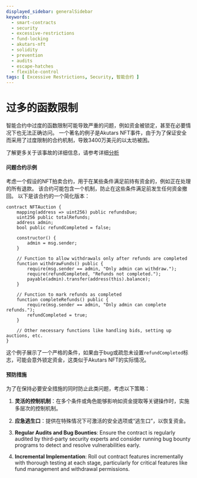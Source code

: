 ```yaml
---
displayed_sidebar: generalSidebar
keywords:
  - smart-contracts
  - security
  - excessive-restrictions
  - fund-locking
  - akutars-nft
  - solidity
  - prevention
  - audits
  - escape-hatches
  - flexible-control
tags: [ Excessive Restrictions, Security, 智能合约 ]
---
```


# 过多的函数限制

智能合约中过度的函数限制可能导致严重的问题，例如资金被锁定，甚至在必要情况下也无法正确访问。 一个著名的例子是Akutars NFT事件，由于为了保证安全而采用了过度限制的合约机制，导致3400万美元的以太坊被困。

了解更多关于该事故的详细信息，请参考详细[分析](https://twitter.com/0xInuarashi/status/1517674505975394304)

#### 问题合约示例

考虑一个假设的NFT拍卖合约，用于在某些条件满足前持有资金的，例如正在处理的所有退款。 该合约可能包含一个机制，防止在这些条件满足前发生任何资金撤回。 以下是该合约的一个简化版本：

```solidity
contract NFTAuction {
    mapping(address => uint256) public refundsDue;
    uint256 public totalRefunds;
    address admin;
    bool public refundCompleted = false;

    constructor() {
        admin = msg.sender;
    }

    // Function to allow withdrawals only after refunds are completed
    function withdrawFunds() public {
        require(msg.sender == admin, "Only admin can withdraw.");
        require(refundCompleted, "Refunds not completed.");
        payable(admin).transfer(address(this).balance);
    }

    // Function to mark refunds as completed
    function completeRefunds() public {
        require(msg.sender == admin, "Only admin can complete refunds.");
        refundCompleted = true;
    }

    // Other necessary functions like handling bids, setting up auctions, etc.
}
```

这个例子展示了一个严格的条件，如果由于bug或疏忽未设置`refundCompleted`标志，可能会意外锁定资金，这类似于Akutars NFT的实际情况。

#### 预防措施

为了在保持必要安全措施的同时防止此类问题，考虑以下策略：

1. **灵活的控制机制**：在多个条件或角色能够影响如资金提取等关键操作时，实施多层次的控制机制。

2. **应急逃生口**：提供在特殊情况下可激活的安全选项或“逃生口”，以恢复资金。

3. **Regular Audits and Bug Bounties**: Ensure the contract is regularly audited by third-party security experts and consider running bug bounty programs to detect and resolve vulnerabilities early.

4. **Incremental Implementation**: Roll out contract features incrementally with thorough testing at each stage, particularly for critical features like fund management and withdrawal permissions.
